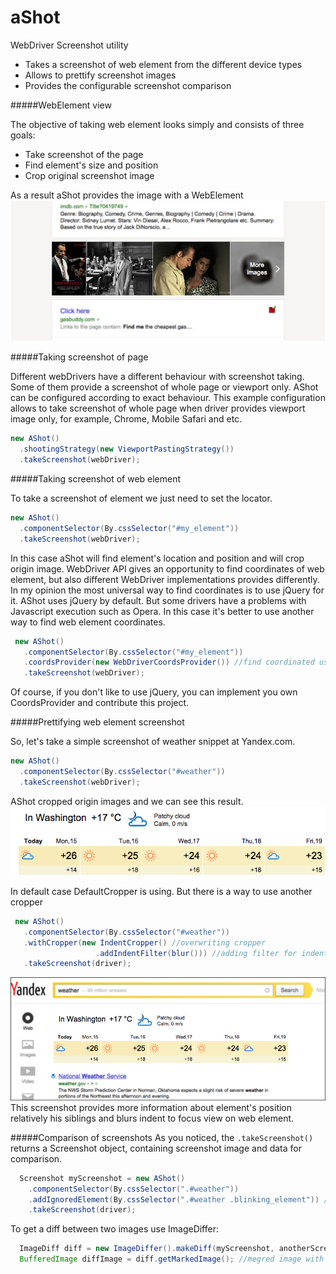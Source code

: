 aShot
=====

WebDriver Screenshot utility

* Takes a screenshot of web element from the different device types
* Allows to prettify screenshot images
* Provides the configurable screenshot comparison

#####WebElement view

The objective of taking web element looks simply and consists of three goals:
* Take screenshot of the page
* Find element's size and position   
* Crop original screenshot image

As a result aShot provides the image with a WebElement
![images snippet](/doc/img/images_intent_blur.png)

#####Taking screenshot of page

Different webDrivers have a different behaviour with screenshot taking. Some of them provide a screenshot of whole page or viewport only. AShot can be configured according to exact behaviour. This example configuration allows to take screenshot of whole page when driver provides viewport image only, for example, Chrome, Mobile Safari and etc. 
```java
new AShot()
  .shootingStrategy(new ViewportPastingStrategy())
  .takeScreenshot(webDriver);
```

#####Taking screenshot of web element

To take a screenshot of element we just need to set the locator.
 ```java
 new AShot()
   .componentSelector(By.cssSelector("#my_element"))
   .takeScreenshot(webDriver);
 ```
 
 In this case aShot will find element's location and position and will crop origin image. WebDriver API gives an opportunity to find coordinates of web element, but also different WebDriver implementations provides differently. In my opinion the most universal way to find coordinates is to use jQuery for it. AShot uses jQuery by default. But some drivers have a problems with Javascript execution such as Opera. In this case it's better to use another way to find web element coordinates.
  ```java
   new AShot()
     .componentSelector(By.cssSelector("#my_element"))
     .coordsProvider(new WebDriverCoordsProvider()) //find coordinated using WebDriver API
     .takeScreenshot(webDriver);
   ```
 Of course, if you don't like to use jQuery, you can implement you own CoordsProvider and contribute this project.
 
#####Prettifying web element screenshot

So, let's take a simple screenshot of weather snippet at Yandex.com.

 ```java
 new AShot()
   .componentSelector(By.cssSelector("#weather"))
   .takeScreenshot(webDriver);
 ```
 AShot cropped origin images and we can see this result.
 ![simple weather snippet](/doc/img/def_crop.png)
 
 In default case DefaultCropper is using. But there is a way to use another cropper
 
 ```java
  new AShot()
    .componentSelector(By.cssSelector("#weather"))
    .withCropper(new IndentCropper() //overwriting cropper
                    .addIndentFilter(blur())) //adding filter for indent
    .takeScreenshot(driver);
  ```
  
  ![indent blur weather snippet](/doc/img/weather_indent_blur.png)
  This screenshot provides more information about element's position relatively his siblings and blurs indent to focus view on web element.
  
#####Comparison of screenshots
As you noticed, the ```.takeScreenshot()``` returns a Screenshot object, containing screenshot image and data for comparison.

```java
  Screenshot myScreenshot = new AShot()
    .componentSelector(By.cssSelector(".#weather"))
    .addIgnoredElement(By.cssSelector(".#weather .blinking_element")) //ignored element
    .takeScreenshot(driver);
```

To get a diff between two images use ImageDiffer:

```java
  ImageDiff diff = new ImageDiffer().makeDiff(myScreenshot, anotherScreenshot);
  BufferedImage diffImage = diff.getMarkedImage(); //megred image with marked diff areas
```


 
 











  
  










    
    
 
  
  
  

 
 
 
 
 
 
 
 
 
 
 
 
 









 
 

 
  
 
   
 
 









